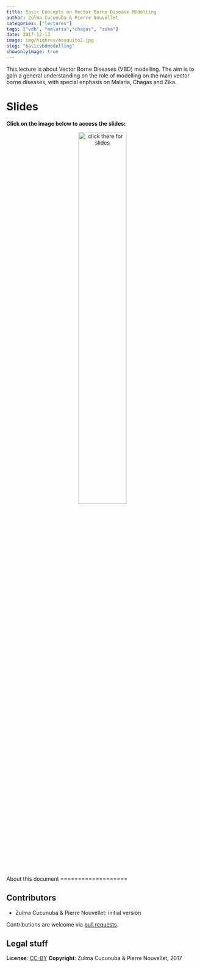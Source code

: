 ```yaml
---
title: Basic Concepts on Vector Borne Disease Modelling
author: Zulma Cucunuba & Pierre Nouvellet
categories: ["lectures"]
tags: ["vdb", "malaria","chagas", "zika"]
date: 2017-12-13
image: img/highres/mosquito2.jpg
slug: "basicvbdmodelling"
showonlyimage: true
---
```


This lecture is about Vector Borne Diseases (VBD) modelling. The aim is
to gain a general understanding on the role of modelling on the main
vector borne diseases, with special enphasis on Malaria, Chagas and
Zika.

Slides
======

**Click on the image below to access the slides:**

<center>
<a href="../../slides/basicvbd-modelling/basicvbd-modelling.html"><img class="gateway" src="../../img/highres/mosquito2.jpg" width="50%" alt="click there for slides" align="middle"></a>
</center>
About this document
===================

Contributors
------------

-   Zulma Cucunuba & Pierre Nouvellet: initial version

Contributions are welcome via [pull
requests](https://github.com/reconhub/learn/pulls).

Legal stuff
-----------

**License**: [CC-BY](https://creativecommons.org/licenses/by/3.0/)
**Copyright**: Zulma Cucunuba & Pierre Nouvellet, 2017
